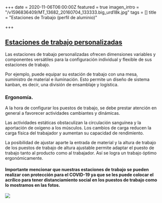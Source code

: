 +++
date = 2020-11-06T06:00:00Z
featured = true
imagen_intro = "/v1596836409/MT_13682_20160704_133333.big_urd18k.jpg"
tags = []
title = "Estaciones de Trabajo (perfil de aluminio)"

+++
## [**Estaciones de trabajo personalizadas**](https://www.boschrexroth.com/es/mx/productos/grupo-de-productos/tecnologia-de-ensamble/sistemas-de-produccion-manual/puestos-de-trabajo)

Las estaciones de trabajo personalizadas ofrecen dimensiones variables y componentes versátiles para la configuración individual y flexible de sus estaciones de trabajo.

Por ejemplo, puede equipar su estación de trabajo con una mesa, suministro de material e iluminación. Esto permite un diseño de sistema kanban, es decir, una división de ensamblaje y logística.

### **Ergonomía.**

A la hora de configurar los puestos de trabajo, se debe prestar atención en general a favorecer actividades cambiantes y dinámicas.

Las actividades estáticas obstaculizan la circulación sanguínea y la aportación de oxígeno a los músculos. Los cambios de carga reducen la carga física del trabajador y aumentan su capacidad de rendimiento.

La posibilidad de ajustar aparte la entrada de material y la altura de trabajo de los puestos de trabajo de altura ajustable permite adaptar el puesto de trabajo tanto al producto como al trabajador. Así se logra un trabajo óptimo ergonómicamente.

#### **Importante mencionar que nuestras estaciones de trabajo se pueden realizar con protección para el COVID-19 ya que se les puede colocar el acrílico para tener distanciamiento social en los puestos de trabajo como lo mostramos en las fotos.**

![](https://res.cloudinary.com/novatec/v1596837166/lean-manufacturing-and-ergonomic-workcell-design-43-728_khu79y.jpg)
